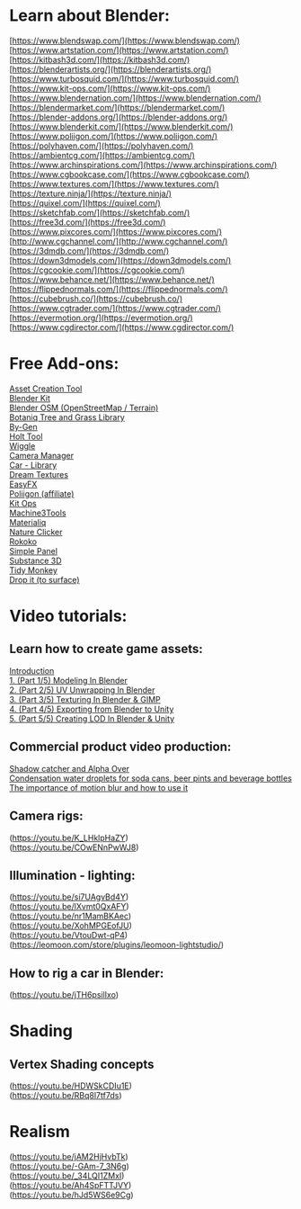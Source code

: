 # Learn about Blender:

[https://www.blendswap.com/](https://www.blendswap.com/)  
[https://www.artstation.com/](https://www.artstation.com/)  
[https://kitbash3d.com/](https://kitbash3d.com/)    
[https://blenderartists.org/](https://blenderartists.org/)  
[https://www.turbosquid.com/](https://www.turbosquid.com/)  
[https://www.kit-ops.com/](https://www.kit-ops.com/)  
[https://www.blendernation.com/](https://www.blendernation.com/)  
[https://blendermarket.com/](https://blendermarket.com/)  
[https://blender-addons.org/](https://blender-addons.org/)  
[https://www.blenderkit.com/](https://www.blenderkit.com/)  
[https://www.poliigon.com/](https://www.poliigon.com/)  
[https://polyhaven.com/](https://polyhaven.com/)  
[https://ambientcg.com/](https://ambientcg.com/)  
[https://www.archinspirations.com/](https://www.archinspirations.com/)  
[https://www.cgbookcase.com/](https://www.cgbookcase.com/)  
[https://www.textures.com/](https://www.textures.com/)  
[https://texture.ninja/](https://texture.ninja/)  
[https://quixel.com/](https://quixel.com/)  
[https://sketchfab.com/](https://sketchfab.com/)  
[https://free3d.com/](https://free3d.com/)  
[https://www.pixcores.com/](https://www.pixcores.com/)  
[http://www.cgchannel.com/](http://www.cgchannel.com/)  
[https://3dmdb.com/](https://3dmdb.com/)  
[https://down3dmodels.com/](https://down3dmodels.com/)  
[https://cgcookie.com/](https://cgcookie.com/)  
[https://www.behance.net/](https://www.behance.net/)  
[https://flippednormals.com/](https://flippednormals.com/)  
[https://cubebrush.co/](https://cubebrush.co/)  
[https://www.cgtrader.com/](https://www.cgtrader.com/)  
[https://evermotion.org/](https://evermotion.org/)  
[https://www.cgdirector.com/](https://www.cgdirector.com/)  


# Free Add-ons:

[Asset Creation Tool](https://mrven.gumroad.com/l/hPXIh)  
[Blender Kit](https://www.blenderkit.com/)  
[Blender OSM (OpenStreetMap / Terrain)](https://prochitecture.gumroad.com/l/blender-osm)  
[Botaniq Tree and Grass Library](https://polygoniq.gumroad.com/l/botaniq-trees)  
[By-Gen](https://curtisjamesholt.gumroad.com/l/BY-GEN)  
[Holt Tool](https://blendermarket.com/products/holt-tools)  
[Wiggle](https://blendermarket.com/products/wiggle)  
[Camera Manager](https://blenderartists.org/t/render-button-camera-manager-for-blender-3-quick-fix-07-04-2022-v0-3-9/1159414)  
[Car - Library](https://polygoniq.gumroad.com/l/car-library-traffiq-vehicles-for-blender)  
[Dream Textures](https://www.blendermarket.com/products/dream-textures)  
[EasyFX](https://nilssoderman.com/downloads/blender/easyfx/)  
[Poliigon (affiliate)](https://www.poliigon.com/)  
[Kit Ops](https://www.kit-ops.com/)  
[Machine3Tools](https://machin3.gumroad.com/l/MACHIN3tools)  
[Materialiq](https://polygoniq.gumroad.com/l/materialiq-material-library-for-blender)  
[Nature Clicker](https://www.blendermarket.com/products/NatureClicker)  
[Rokoko](https://www.rokoko.com/integrations/blender)  
[Simple Panel](https://blendermarket.com/products/simple-tabs)  
[Substance 3D](https://substance3d.adobe.com/plugins/substance-in-blender/)  
[Tidy Monkey](https://spark88.gumroad.com/l/CpQAM)  
[Drop it (to surface)](https://andreasaust.gumroad.com/l/drop_it)  


# Video tutorials:  

## Learn how to create game assets:  

[Introduction](https://youtu.be/KFEb51rinwI)  
[1. (Part 1/5) Modeling In Blender](https://youtu.be/_Iu88tZ9utE)  
[2. (Part 2/5) UV Unwrapping In Blender](https://youtu.be/-uYwkBCPpiQ)  
[3. (Part 3/5) Texturing In Blender & GIMP](https://youtu.be/SOds_RGOimg)  
[4. (Part 4/5) Exporting from Blender to Unity](https://youtu.be/nhJ8EJ_GtLI)  
[5. (Part 5/5) Creating LOD In Blender & Unity](https://youtu.be/v1xBGuxTqfI)  

## Commercial product video production:  

[Shadow catcher and Alpha Over](https://youtu.be/LePo3w53gFo)  
[Condensation water droplets for soda cans, beer pints and beverage bottles](https://youtu.be/hCaMkma-CLM)  
[The importance of motion blur and how to use it](https://youtu.be/EpqcglXvKkM)  


## Camera rigs:  

(https://youtu.be/K_LHklpHaZY)  
(https://youtu.be/COwENnPwWJ8)  

## Illumination - lighting:  
(https://youtu.be/si7UAgvBd4Y)  
(https://youtu.be/lXvmt0QxAFY)  
(https://youtu.be/nr1MamBKAec)  
(https://youtu.be/XohMPGEofJU)  
(https://youtu.be/VtouDwt-qP4)  
(https://leomoon.com/store/plugins/leomoon-lightstudio/)  


## How to rig a car in Blender:  

(https://youtu.be/jTH6psilIxo)  


# Shading

## Vertex Shading concepts  

(https://youtu.be/HDWSkCDIu1E)  
(https://youtu.be/RBq8l7tf7ds)  

# Realism

(https://youtu.be/jAM2HjHvbTk)  
(https://youtu.be/-GAm-7_3N6g)  
(https://youtu.be/_34LQI1ZMxI)  
(https://youtu.be/Ah4SpFTTJVY)  
(https://youtu.be/hJd5WS6e9Cg)   



